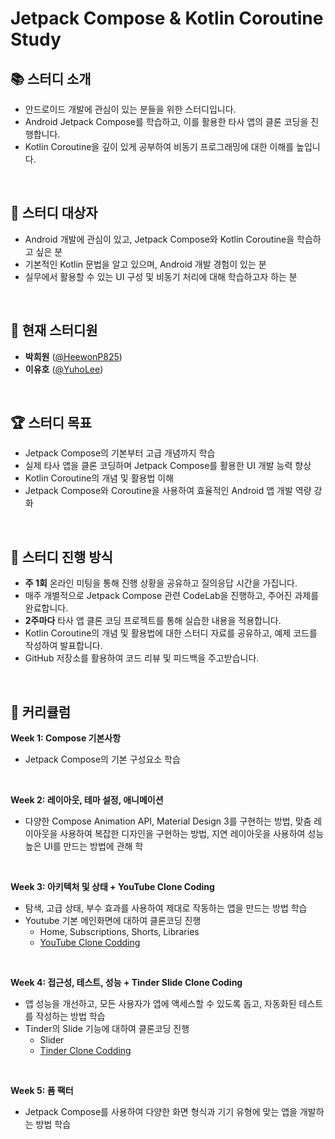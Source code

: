 # Jetpack Compose & Kotlin Coroutine Study

## 📚 스터디 소개
- 안드로이드 개발에 관심이 있는 분들을 위한 스터디입니다.
- Android Jetpack Compose를 학습하고, 이를 활용한 타사 앱의 클론 코딩을 진행합니다.
- Kotlin Coroutine을 깊이 있게 공부하여 비동기 프로그래밍에 대한 이해를 높입니다.
  
</br>

## 🎯 스터디 대상자
- Android 개발에 관심이 있고, Jetpack Compose와 Kotlin Coroutine을 학습하고 싶은 분
- 기본적인 Kotlin 문법을 알고 있으며, Android 개발 경험이 있는 분
- 실무에서 활용할 수 있는 UI 구성 및 비동기 처리에 대해 학습하고자 하는 분

</br>

## 🎯 현재 스터디원
- **박희원** ([@HeewonP825](https://github.com/HeewonP825))
- **이유호** ([@YuhoLee](https://github.com/YuhoLee))

</br>

## 🏆 스터디 목표
- Jetpack Compose의 기본부터 고급 개념까지 학습
- 실제 타사 앱을 클론 코딩하며 Jetpack Compose를 활용한 UI 개발 능력 향상
- Kotlin Coroutine의 개념 및 활용법 이해
- Jetpack Compose와 Coroutine을 사용하여 효율적인 Android 앱 개발 역량 강화

</br>

## 🚀 스터디 진행 방식
- **주 1회** 온라인 미팅을 통해 진행 상황을 공유하고 질의응답 시간을 가집니다.
- 매주 개별적으로 Jetpack Compose 관련 CodeLab을 진행하고, 주어진 과제를 완료합니다.
- **2주마다** 타사 앱 클론 코딩 프로젝트를 통해 실습한 내용을 적용합니다.
- Kotlin Coroutine의 개념 및 활용법에 대한 스터디 자료를 공유하고, 예제 코드를 작성하여 발표합니다.
- GitHub 저장소를 활용하여 코드 리뷰 및 피드백을 주고받습니다.

</br>

## 📝 커리큘럼

**Week 1: Compose 기본사항**
   - Jetpack Compose의 기본 구성요소 학습

</br>

**Week 2: 레이아웃, 테마 설정, 애니메이션**
   - 다양한 Compose Animation API, Material Design 3를 구현하는 방법, 맞춤 레이아웃을 사용하여 복잡한 디자인을 구현하는 방법, 지연 레이아웃을 사용하여 성능 높은 UI를 만드는 방법에 관해 학

</br>

**Week 3: 아키텍처 및 상태 + YouTube Clone Coding**
   - 탐색, 고급 상태, 부수 효과를 사용하여 제대로 작동하는 앱을 만드는 방법 학습
   - Youtube 기본 메인화면에 대하여 클론코딩 진행
     - Home, Subscriptions, Shorts, Libraries
     - [YouTube Clone Codding]([https://www.figma.com/design/mfftthauszsEXAO5jFKYJS/Youtube-Clone---Smooth-UX-(Community)?node-id=0-1&node-type=CANVAS&t=u6jrMldoqwK0waQm-0])

</br>

**Week 4: 접근성, 테스트, 성능 + Tinder Slide Clone Coding**
   - 앱 성능을 개선하고, 모든 사용자가 앱에 액세스할 수 있도록 돕고, 자동화된 테스트를 작성하는 방법 학습
   - Tinder의 Slide 기능에 대하여 클론코딩 진행
     - Slider
     - [Tinder Clone Codding]([https://www.figma.com/design/LclKdxantWyTPR8X60bQFk/Tinder-Swipe-interaction-(Community)?node-id=0-1&node-type=CANVAS&t=64V6HHH8wcv5BMHg-0])

</br>

**Week 5: 폼 팩터**
   - Jetpack Compose를 사용하여 다양한 화면 형식과 기기 유형에 맞는 앱을 개발하는 방법 학습

